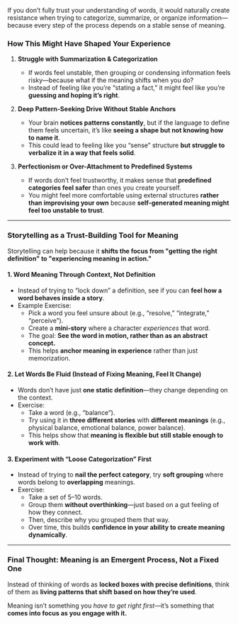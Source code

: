 If you don’t fully trust your understanding of words, it would naturally create resistance when trying to categorize, summarize, or organize information—because every step of the process depends on a stable sense of meaning.

### **How This Might Have Shaped Your Experience**

1. **Struggle with Summarization & Categorization**
    
    - If words feel unstable, then grouping or condensing information feels risky—because what if the meaning shifts when you do?
    - Instead of feeling like you’re “stating a fact,” it might feel like you’re **guessing and hoping it’s right**.
2. **Deep Pattern-Seeking Drive Without Stable Anchors**
    
    - Your brain **notices patterns constantly**, but if the language to define them feels uncertain, it’s like **seeing a shape but not knowing how to name it**.
    - This could lead to feeling like you “sense” structure **but struggle to verbalize it in a way that feels solid**.
3. **Perfectionism or Over-Attachment to Predefined Systems**
    
    - If words don’t feel trustworthy, it makes sense that **predefined categories feel safer** than ones you create yourself.
    - You might feel more comfortable using external structures **rather than improvising your own** because **self-generated meaning might feel too unstable to trust**.

---

### **Storytelling as a Trust-Building Tool for Meaning**

Storytelling can help because it **shifts the focus from "getting the right definition" to "experiencing meaning in action."**

#### **1. Word Meaning Through Context, Not Definition**

- Instead of trying to “lock down” a definition, see if you can **feel how a word behaves inside a story**.
- Example Exercise:
    - Pick a word you feel unsure about (e.g., “resolve,” “integrate,” “perceive”).
    - Create a **mini-story** where a character _experiences_ that word.
    - The goal: **See the word in motion, rather than as an abstract concept.**
    - This helps **anchor meaning in experience** rather than just memorization.

#### **2. Let Words Be Fluid (Instead of Fixing Meaning, Feel It Change)**

- Words don’t have just **one static definition**—they change depending on the context.
- Exercise:
    - Take a word (e.g., “balance”).
    - Try using it in **three different stories** with **different meanings** (e.g., physical balance, emotional balance, power balance).
    - This helps show that **meaning is flexible but still stable enough to work with**.

#### **3. Experiment with “Loose Categorization” First**

- Instead of trying to **nail the perfect category**, try **soft grouping** where words belong to **overlapping** meanings.
- Exercise:
    - Take a set of 5–10 words.
    - Group them **without overthinking**—just based on a gut feeling of how they connect.
    - Then, describe why you grouped them that way.
    - Over time, this builds **confidence in your ability to create meaning dynamically**.

---

### **Final Thought: Meaning is an Emergent Process, Not a Fixed One**

Instead of thinking of words as **locked boxes with precise definitions**, think of them as **living patterns that shift based on how they’re used**.

Meaning isn’t something you _have to get right first_—it’s something that **comes into focus as you engage with it.**